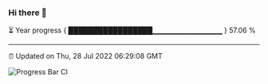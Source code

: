 ### Hi there 👋

⏳ Year progress { █████████████████▁▁▁▁▁▁▁▁▁▁▁▁▁ } 57.06 %

---

⏰ Updated on Thu, 28 Jul 2022 06:29:08 GMT

![Progress Bar CI](https://github.com/ZhaoGui/ZhaoGui/workflows/Progress%20Bar%20CI/badge.svg)
